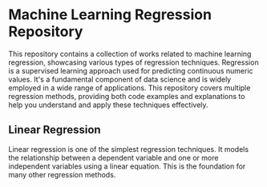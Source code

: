 # Machine Learning Regression Repository

This repository contains a collection of works related to machine learning regression, showcasing various types of regression techniques. Regression is a supervised learning approach used for predicting continuous numeric values. It's a fundamental component of data science and is widely employed in a wide range of applications. This repository covers multiple regression methods, providing both code examples and explanations to help you understand and apply these techniques effectively.

## Linear Regression

Linear regression is one of the simplest regression techniques. It models the relationship between a dependent variable and one or more independent variables using a linear equation. This is the foundation for many other regression methods.
